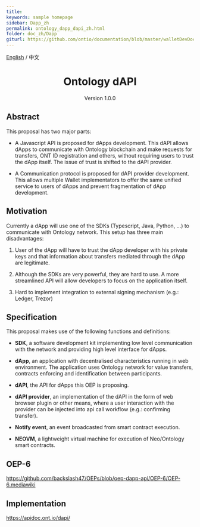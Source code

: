 ```yaml
---
title:
keywords: sample homepage
sidebar: Dapp_zh
permalink: ontology_dapp_dapi_zh.html
folder: doc_zh/Dapp
giturl: https://github.com/ontio/documentation/blob/master/walletDevDocs/ontology_dapp_dapi_zh.md
---
```


[English](./ontology_dapp_dapi_en.html) / 中文

<h1 align="center">Ontology dAPI</h1>
<p align="center" class="version">Version 1.0.0 </p>


## Abstract

This proposal has two major parts:

* A Javascript API is proposed for dApps development. This dAPI allows dApps to communicate with Ontology blockchain and make requests for transfers, ONT ID registration and others, without requiring users to trust the dApp itself. The issue of trust is shifted to the dAPI provider.

* A Communication protocol is proposed for dAPI provider development. This allows multiple Wallet implementators to offer the same unified service to users of dApps and prevent fragmentation of dApp development.

## Motivation

Currently a dApp will use one of the SDKs (Typescript, Java, Python, ...) to communicate with Ontology network. This setup has three main disadvantages:

1. User of the dApp will have to trust the dApp developer with his private keys and that information about transfers mediated through the dApp are legitimate.

2. Although the SDKs are very powerful, they are hard to use. A more streamlined API will allow developers to focus on the application itself.

3. Hard to implement integration to external signing mechanism (e.g.: Ledger, Trezor)

## Specification

This proposal makes use of the following functions and definitions:

* **SDK**, a software development kit implementing low level communication with the network and providing high level interface for dApps.

* **dApp**, an application with decentralised characteristics running in web environment. The application uses Ontology network for value transfers, contracts enforcing and identification between participants.

* **dAPI**, the API for dApps this OEP is proposing.

* **dAPI provider**, an implementation of the dAPI in the form of web browser plugin or other means, where a user interaction with the provider can be injected into api call workflow (e.g.: confirming transfer).

* **Notify event**, an event broadcasted from smart contract execution.

* **NEOVM**, a lightweight virtual machine for execution of Neo/Ontology smart contracts.

## OEP-6

https://github.com/backslash47/OEPs/blob/oep-dapp-api/OEP-6/OEP-6.mediawiki

## Implementation

https://apidoc.ont.io/dapi/
